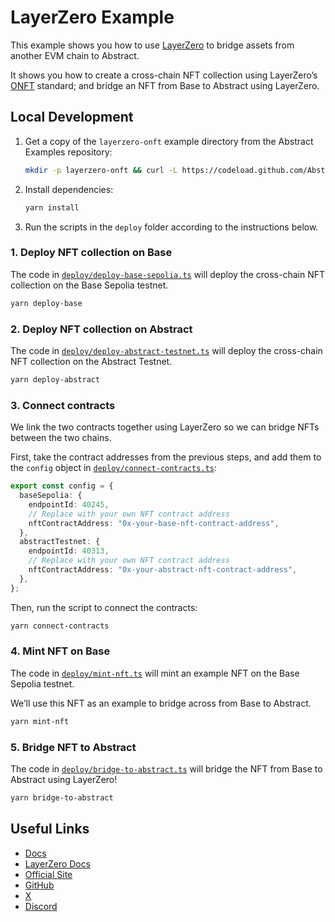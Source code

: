 # LayerZero Example

This example shows you how to use [LayerZero](https://layerzero.network/) to bridge assets from another EVM chain to Abstract.

It shows you how to create a cross-chain NFT collection using LayerZero&rsquo;s [ONFT](https://docs.layerzero.network/v2/developers/evm/onft/quickstart) standard; and bridge an NFT from Base to Abstract using LayerZero.

## Local Development

1. Get a copy of the `layerzero-onft` example directory from the Abstract Examples repository:

   ```bash
   mkdir -p layerzero-onft && curl -L https://codeload.github.com/Abstract-Foundation/examples/tar.gz/main | tar -xz --strip=2 -C layerzero-onft examples-main/layerzero-onft && cd layerzero-onft
   ```

2. Install dependencies:

   ```bash
   yarn install
   ```

3. Run the scripts in the `deploy` folder according to the instructions below.

### 1. Deploy NFT collection on Base

The code in [`deploy/deploy-base-sepolia.ts`](deploy/deploy-base-sepolia.ts) will deploy the cross-chain NFT collection on the Base Sepolia testnet.

```bash
yarn deploy-base
```

### 2. Deploy NFT collection on Abstract

The code in [`deploy/deploy-abstract-testnet.ts`](deploy/deploy-abstract-testnet.ts) will deploy the cross-chain NFT collection on the Abstract Testnet.

```bash
yarn deploy-abstract
```

### 3. Connect contracts

We link the two contracts together using LayerZero so we can bridge NFTs between the two chains.

First, take the contract addresses from the previous steps, and add them to the `config` object in [`deploy/connect-contracts.ts`](deploy/connect-contracts.ts):

```typescript
export const config = {
  baseSepolia: {
    endpointId: 40245,
    // Replace with your own NFT contract address
    nftContractAddress: "0x-your-base-nft-contract-address",
  },
  abstractTestnet: {
    endpointId: 40313,
    // Replace with your own NFT contract address
    nftContractAddress: "0x-your-abstract-nft-contract-address",
  },
};
```

Then, run the script to connect the contracts:

```bash
yarn connect-contracts
```

### 4. Mint NFT on Base

The code in [`deploy/mint-nft.ts`](deploy/mint-nft.ts) will mint an example NFT on the Base Sepolia testnet.

We&rsquo;ll use this NFT as an example to bridge across from Base to Abstract.

```bash
yarn mint-nft
```

### 5. Bridge NFT to Abstract

The code in [`deploy/bridge-to-abstract.ts`](deploy/bridge-to-abstract.ts) will bridge the NFT from Base to Abstract using LayerZero!

```bash
yarn bridge-to-abstract
```

## Useful Links

- [Docs](https://docs.abs.xyz/)
- [LayerZero Docs](https://docs.layerzero.network/)
- [Official Site](https://abs.xyz/)
- [GitHub](https://github.com/Abstract-Foundation)
- [X](https://x.com/AbstractChain)
- [Discord](https://discord.com/invite/abstractchain)

